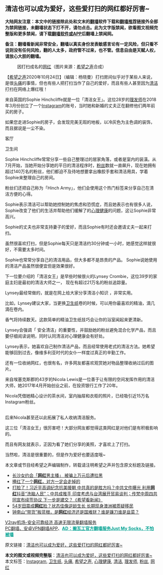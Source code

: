  <h2>清洁也可以成为爱好，这些爱打扫的网红都好厉害~</h2> <p class="notice"><b>大陆网友注意：本文中的链接除此处和文末的<a href="https://github.com/bannedbook/fanqiang" >翻墙</a>软件下载和<a href="https://github.com/killgcd/justmysocks/blob/master/README.md">翻墙推荐</a>链接外全部为禁网链接，未翻墙状态下打不开，请勿点击。此为文字版禁闻，欲看图文视频完整版和更多禁闻，请下载<a href="https://github.com/bannedbook/fanqiang">翻墙软件或APP</a>后翻墙上禁闻网。</p><p>备注：翻墙看新闻非常安全，翻墙以真实身份发表敏感言论有一定风险，但只看不说则没有任何风险，翻的人太多，政府管不过来，也不管。信息自由是天赋人权，请放心大胆的翻墙。</b></p>  <div class="entry"> <figure><figcaption>因打扫成名的<a href="https://www.bannedbook.org/bnews/tag/%e7%bd%91%e7%ba%a2/" class="st_tag internal_tag" rel="tag" title="标签 网红 下的日志">网红</a>（图片来源：<a href="https://www.bannedbook.org/bnews/tag/%e5%b8%8c%e6%9c%9b%e4%b9%8b%e5%a3%b0/" class="st_tag internal_tag" rel="tag" title="标签 希望之声 下的日志">希望之声</a>合成）</figcaption></figure> <p>【<span class='wp_keywordlink_affiliate'><a href="https://www.soundofhope.org" title="希望之声" target="_blank">希望之声</a></span>2020年10月24日】（编辑：杨晓曼）打扫房间似乎对于某些人来说，是很<a href="https://www.bannedbook.org/bnews/tag/%e5%a4%b4%e7%97%9b/" class="st_tag internal_tag" rel="tag" title="标签 头痛 下的日志">头痛</a>的事情，但也有些人把打扫当作了自己的爱好，而且有些人甚至因为<a href="https://www.bannedbook.org/bnews/tag/%E6%B8%85%E6%B4%81/" class="st_tag internal_tag" rel="tag" title="标签 清洁 下的日志">清洁</a>打扫在网络上爆红哦！</p> <p>来自英国的Sophie Hinchcliffe就是一位「清洁女王」。这位28岁的<a href="https://www.bannedbook.org/bnews/tag/%e7%90%86%e5%8f%91%e5%b8%88/" class="st_tag internal_tag" rel="tag" title="标签 理发师 下的日志">理发师</a>在2018年3月份创立了一个<a href="https://www.bannedbook.org/bnews/tag/instagram/" class="st_tag internal_tag" rel="tag" title="标签 Instagram 下的日志">Instagram</a>的账号，当时她和新婚的丈夫正在翻修他们两年前买的房子。</p> <p></p> <p>如果您走进Sophie的房子，会发现完美无瑕的地板，以冷灰色为主色调的装饰，而且据说是一尘不染。</p> <p>客厅</p> <p></p> <p>卫生间</p> <p></p> <p>Sophie Hinchcliffe常常分享一些自己整理过的居家角落，或者是室内的装潢。从7月开始，当她开始分享她的平日的清洁程序时，<a href="https://www.bannedbook.org/bnews/tag/%e7%b2%89%e4%b8%9d/" class="st_tag internal_tag" rel="tag" title="标签 粉丝 下的日志">粉丝</a>数就一直飙升，现在她拥有超过140万名的粉丝，他们都迫不及待地想要拿出橡胶手套和清洁用具，学着Sophie来整理自己的房间。</p>  <p>粉丝们还把自己称为「Hinch Army」，他们会使用这个热门标签来分享自己在清洁方便的心得。</p> <p></p> <p>Sophie表示清洁可以帮助她控制她的焦虑和恐慌症，而且她表示也有很多人说，Sophie改变了他们的生活并帮助他们缓解了的<a href="https://www.bannedbook.org/bnews/tag/%E5%BF%83%E7%90%86%E5%81%A5%E5%BA%B7/" class="st_tag internal_tag" rel="tag" title="标签 心理健康 下的日志">心理健康</a>的问题，这让Sophie非常高兴。</p> <p>Sophie的丈夫也非常支持妻子的爱好，而且Sophie有时还会邀请丈夫一起来打扫。</p> <p>虽然很喜欢打扫，但是Sophie每天只是清洁约30分钟或一小时，她感觉这样就很好，不需要太多时间。</p> <p>Sophie也常常分享自己的清洁用品，但大多都不是昂贵的产品。 Sophie说她使用的清洁产品虽然很便宜但是效果很好。</p> <p>下一位要介绍的「清洁女王」是早些时候很火的Lynsey Crombie，这位39岁的家庭主妇是最初的清洁大师之一， 现在有超过21万名的粉丝追踪量。</p> <p></p> <p>Lynsey最经常做的，就是在网上给大家分享清洁小知识 ，非常实用。</p>  <p></p> <p>比如，Lynsey建议大家，当更换<a href="https://www.bannedbook.org/bnews/tag/%e5%8d%ab%e7%94%9f%e7%ba%b8/" class="st_tag internal_tag" rel="tag" title="标签 卫生纸 下的日志">卫生纸</a>卷的时候，可以用你最喜欢的精油，滴几滴在卷内。</p> <p>香气将持续数天。这款简单的精油卫生纸技巧会让你的浴室闻起来更清新。</p> <p></p> <p>Lynsey会强调「 安全清洁」的重要性，并鼓励她的粉丝避免混合化学产品，而且要仔细阅读说明，同时认同清洁对心理健康会有好处。</p> <p>Lynsey表示，她喜欢自己制作清洁产品，而且经常使用老式的清洁方法。她希望能够回到过去，像维多利亚时代的女仆一样度过真正的辛勤工作。</p> <p></p> <p>还有一位收纳网红，也很有名，许多网友都喜欢观赏她对物品整理收纳过后的图片。</p> <p>来自埃塞克斯郡的43岁的Nicola Lewis是一位善于让有限的空间发挥作用的清洁大师，她2017年4月开始创业之前，在投资银行工作了20年。</p>  <p>Nicola凭借她精心设计的茶水间，室内抽屉和衣柜的照片，已经吸引近15万名Instagram粉丝。</p> <p></p> <p><br /> 后来Nicola甚至还以此拓展了私人收纳清洁服务。<br /> </p> <p></p> <p>这三位「清洁女王」很厉害吧！大部分网友都觉得这类网红是对他们是有积极影响的。</p> <p>而且有网友就表示，正因为看了她们分享的美照，才喜欢上了打扫。</p> <p>当然啦，清洁是很重要的，但是作为爱好也要适度哦~</p> <p>本文章或节目经希望之声编辑制作，转载请注明希望之声并包含原文标题及链接。</p> <ul class='op-related-articles' title='相关阅读'> <li><a href='https://www.bannedbook.org/bnews/baitai/20201022/1418437.html' target='_blank'>长沙女约会「<b>网红</b>男主播」 被骗上万元后遭拉黑</a></li> <li><a href='https://www.bannedbook.org/bnews/ssgc/20201021/1417890.html' target='_blank'>捧红了一个<b>网红</b>，对方一定会走掉的</a></li> <li><a href='https://www.bannedbook.org/bnews/bannedvideo/20201021/1417558.html' target='_blank'>打脸了！习近平高调纪念抗美援朝 中共真的是胜方吗？中共文件曝光 利用<b>网红</b>抖音“洗脑人民”；中共成推手 印度考虑与台湾展开贸易谈判；传梵中周四共同宣布续签协议 下一步是建交？《希望看新闻》</a></li> <li><a href='https://www.bannedbook.org/bnews/yule/20201020/1416985.html' target='_blank'>54岁田震成<b>网红</b>脸？状态佳像逆龄生长 长期现身澳洲被质疑移民</a></li> <li><a href='https://www.bannedbook.org/bnews/bannedvideo/20201018/1416119.html' target='_blank'>钟南山“带货”板蓝根，是<b>网红</b>经济还是国难财？谁是镰刀谁是韭菜？</a></li> </ul> <p class="texttj"> <a href="https://www.bannedbook.org/forum23/topic22702.html" target="_blank">V2ray机场-安全可靠经济 高速无限流量翻墙服务</a><br/> <a href="https://github.com/bannedbook/fanqiang/wiki/%E7%A6%81%E9%97%BB%E7%BD%91%E5%AE%89%E5%8D%93%E7%BF%BB%E5%A2%99%E6%96%B0%E9%97%BBAPP" target="_blank">PC翻墙、安卓VPN翻墙APP</a>、<span onclick="window.open('https://github.com/killgcd/justmysocks/blob/master/README.md')" style="font-weight:bold;color:#00A191;cursor:pointer;text-decoration:underline;outline:none">AD：搬瓦工官方翻墙服务Just My Socks，不怕被墙</span></p><p>原文链接：<a class="src_link"  href="https://www.soundofhope.org/post/271016" target="_blank">清洁也可以成为爱好，这些爱打扫的网红都好厉害~</a></p> <a name='sharetosocial'></a>       <div><b>本文的图文或视频完整版</b>：<a href='https://www.bannedbook.org/bnews/comments/20201025/1419725.html'>清洁也可以成为爱好，这些爱打扫的网红都好厉害~</a></div>  </div><!--END ENTRY--> <div class="postfooter"> <div>本文标签：<a href="https://www.bannedbook.org/bnews/tag/instagram/" rel="tag">Instagram</a>, <a href="https://www.bannedbook.org/bnews/tag/%e5%8d%ab%e7%94%9f%e7%ba%b8/" rel="tag">卫生纸</a>, <a href="https://www.bannedbook.org/bnews/tag/%e5%a4%b4%e7%97%9b/" rel="tag">头痛</a>, <a href="https://www.bannedbook.org/bnews/tag/%e5%b8%8c%e6%9c%9b%e4%b9%8b%e5%a3%b0/" rel="tag">希望之声</a>, <a href="https://www.bannedbook.org/bnews/tag/%E5%BF%83%E7%90%86%E5%81%A5%E5%BA%B7/" rel="tag">心理健康</a>, <a href="https://www.bannedbook.org/bnews/tag/%E6%B8%85%E6%B4%81/" rel="tag">清洁</a>, <a href="https://www.bannedbook.org/bnews/tag/%e7%90%86%e5%8f%91%e5%b8%88/" rel="tag">理发师</a>, <a href="https://www.bannedbook.org/bnews/tag/%e7%b2%89%e4%b8%9d/" rel="tag">粉丝</a>, <a href="https://www.bannedbook.org/bnews/tag/%e7%bd%91%e7%ba%a2/" rel="tag">网红</a></div>  </div><!--END POSTFOOTER--> 